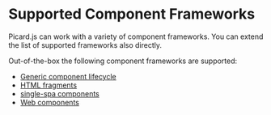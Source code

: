 # Supported Component Frameworks

Picard.js can work with a variety of component frameworks. You can extend the list of supported frameworks also directly.

Out-of-the-box the following component frameworks are supported:

- [Generic component lifecycle](./default.md)
- [HTML fragments](./html.md)
- [single-spa components](./single-spa.md)
- [Web components](./web-components.md)

